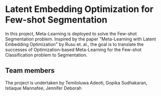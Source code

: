 # Latent Embedding Optimization for Few-shot Segmentation

In this project, Meta-Learning is deployed to solve the Few-shot Segmentation problem.
Inspired by the paper "Meta-Learning with Latent Embedding Optimization" by Rusu et. al., the goal is to translate the successes of Optimization-based
Meta-Learning for the Few-shot Classification problem to Segmentation.

## Team members
The project is undertaken by Temiloluwa Adeoti, Gopika Sudhakaran, Istiaque Mannafee, Jennifer Deborah

